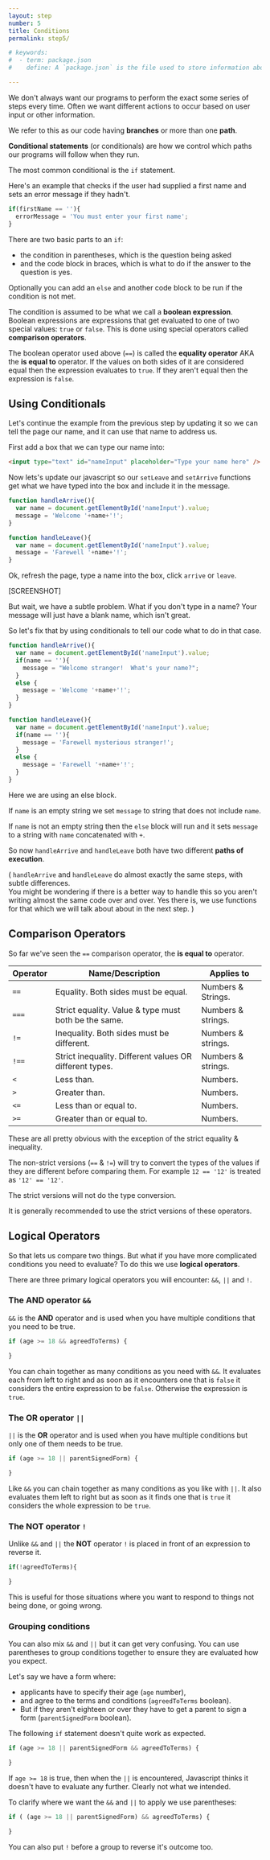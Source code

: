 ```yaml
---
layout: step
number: 5
title: Conditions
permalink: step5/

# keywords:
#  - term: package.json
#    define: A `package.json` is the file used to store information about a Node.js project, such as its name and its dependencies. Read more [here](https://docs.npmjs.com/files/package.json).

---
```


We don't always want our programs to perform the exact some series of steps every time.
Often we want different actions to occur based on user input or other information.

We refer to this as our code having **branches** or more than one **path**.

**Conditional statements** (or conditionals) are how we control which paths our programs will follow when they run.

The most common conditional is the `if` statement.

Here's an example that checks if the user had supplied a first name and sets an error message if they hadn't.

```Javascript
if(firstName == ''){
  errorMessage = 'You must enter your first name';
}
```

There are two basic parts to an `if`:

 * the condition in parentheses, which is the question being asked
 * and the code block in braces, which is what to do if the answer to the question is yes.

Optionally you can add an `else` and another code block to be run if the condition is not met.

The condition is assumed to be what we call a **boolean expression**.
Boolean expressions are expressions that get evaluated to one of two special values: `true` or `false`.
This is done using special operators called **comparison operators**.

The boolean operator used above (`==`) is called the **equality operator** AKA the **is equal to** operator.
If the values on both sides of it are considered equal then the expression evaluates to `true`.
If they aren't equal then the expression is `false`.

## Using Conditionals

Let's continue the example from the previous step by updating it so we can tell the page our name, and it can use that name to address us.

First add a box that we can type our name into:

```html
<input type="text" id="nameInput" placeholder="Type your name here" />
```

Now lets's update our javascript so our `setLeave` and `setArrive` functions get what we have typed into the box and include it in the message.

```Javascript
function handleArrive(){
  var name = document.getElementById('nameInput').value;
  message = 'Welcome '+name+'!';
}

function handleLeave(){
  var name = document.getElementById('nameInput').value;
  message = 'Farewell '+name+'!';
}
```

Ok, refresh the page, type a name into the box, click `arrive` or `leave`.

[SCREENSHOT]

But wait, we have a subtle problem.
What if you don't type in a name?
Your message will just have a blank name, which isn't great.

So let's fix that by using conditionals to tell our code what to do in that case.

```Javascript
function handleArrive(){
  var name = document.getElementById('nameInput').value;
  if(name == ''){
    message = "Welcome stranger!  What's your name?";
  }
  else {
    message = 'Welcome '+name+'!';
  }
}

function handleLeave(){
  var name = document.getElementById('nameInput').value;
  if(name == ''){
    message = 'Farewell mysterious stranger!';
  }
  else {
    message = 'Farewell '+name+'!';
  }
}
```

Here we are using an else block.

If `name` is an empty string we set `message` to string that does not include `name`.

If `name` is not an empty string then the `else` block will run and it sets `message` to a string with `name` concatenated with `+`.

So now `handleArrive` and `handleLeave` both have two different **paths of execution**.  

(
`handleArrive` and `handleLeave` do almost exactly the same steps, with subtle differences.  
You might be wondering if there is a better way to handle this so you aren't writing almost the same code over and over.
Yes there is, we use functions for that which we will talk about about in the next step.
)

## Comparison Operators

So far we've seen the `==` comparison operator, the **is equal to** operator.

| Operator | Name/Description | Applies to |
|-|-|-|
| `==` | Equality.  Both sides must be equal.  | Numbers & Strings. |
| `===` | Strict equality. Value & type must both be the same.| Numbers & strings.|
| `!=` | Inequality.  Both sides must be different.  | Numbers & strings. |
| `!==` | Strict inequality. Different values OR different types. | Numbers & strings.|
| `<` | Less than.  | Numbers. |
| `>` | Greater than.  | Numbers. |
| `<=` | Less than or equal to.  | Numbers.  |
| `>=` | Greater than or equal to.  | Numbers. |

These are all pretty obvious with the exception of the strict equality & inequality.  

The non-strict versions (`==` & `!=`) will try to convert the types of the values if they are different before comparing them.  For example `12 == '12'` is treated as `'12' == '12'`.

The strict versions will not do the type conversion.

It is generally recommended to use the strict versions of these operators.

## Logical Operators

So that lets us compare two things.  But what if you have more complicated conditions you need to evaluate?
To do this we use **logical operators**.

There are three primary logical operators you will encounter: `&&`, `||` and `!`.

### The **AND** operator `&&`

`&&` is the **AND** operator and is used when you have multiple conditions that you need to be true.

```javascript
if (age >= 18 && agreedToTerms) {

}
```

You can chain together as many conditions as you need with `&&`.  It evaluates each from left to right and as soon as it encounters one that is `false` it considers the entire expression to be `false`.  Otherwise the expression is `true`.

### The **OR** operator `||`

`||` is the **OR** operator and is used when you have multiple conditions but only one of them needs to be true.

```javascript
if (age >= 18 || parentSignedForm) {

}
```

Like `&&` you can chain together as many conditions as you like with `||`. It also evaluates them left to right but as soon as it finds one that is `true` it considers the whole expression to be `true`.

### The **NOT** operator `!`

Unlike `&&` and `||` the **NOT** operator `!` is placed in front of an expression to reverse it.

```Javascript
if(!agreedToTerms){

}
```

This is useful for those situations where you want to respond to things not being done, or going wrong.

### Grouping conditions

You can also mix `&&` and `||` but it can get very confusing.  You can use parentheses to group conditions together to ensure they are evaluated how you expect.

Let's say we have a form where:

 * applicants have to specify their age (`age` number),
 * and agree to the terms and conditions (`agreedToTerms` boolean).
 * But if they aren't eighteen or over they have to get a parent to sign a form (`parentSignedForm` boolean).

The following `if` statement doesn't quite work as expected.

```Javascript
if (age >= 18 || parentSignedForm && agreedToTerms) {

}
```

If `age >= 18` is true, then when the `||` is encountered, Javascript thinks it doesn't have to evaluate any further.  Clearly not what we intended.

To clarify where we want the `&&` and `||` to apply we use parentheses:

```javascript
if ( (age >= 18 || parentSignedForm) && agreedToTerms) {

}
```

You can also put `!` before a group to reverse it's outcome too.
